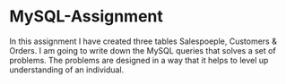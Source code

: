 # MySQL-Assignment

In this assignment I have created three tables Salespoeple, Customers & Orders. 
I am going to write down the MySQL queries that solves a set of problems. 
The problems are designed in a way that it helps to level up understanding of an individual.
